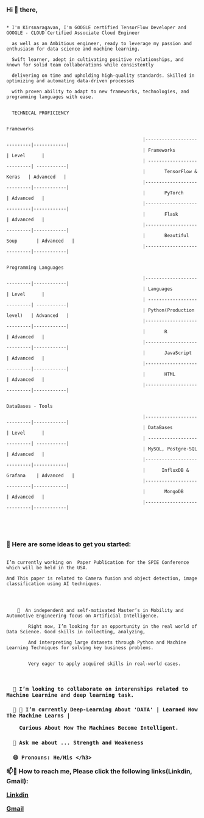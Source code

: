 <h3 align="left"> Hi 👋 there, </h3>

  ```  
  
  * I'm Kirsnaragavan, I'm GOOGLE certified TensorFlow Developer and GOOGLE - CLOUD Certified Associate Cloud Engineer 
  
    as well as an Ambitious engineer, ready to leverage my passion and enthusiasm for data science and machine learning. 
    
    Swift learner, adept in cultivating positive relationships, and known for solid team collaborations while consistently 
    
    delivering on time and upholding high-quality standards. Skilled in optimizing and automating data-driven processes 
    
    with proven ability to adapt to new frameworks, technologies, and programming languages with ease.  
    
    
    TECHNICAL PROFICIENCY 
    
                                                                    Frameworks
                                                                    
                                                    |----------------------------|------------|
                                                    | Frameworks                 | Level      |
                                                    | ---------------------------| -----------|
                                                    |       TensorFlow & Keras   | Advanced   |
                                                    |----------------------------|------------|
                                                    |       PyTorch              | Advanced   |
                                                    |----------------------------|------------|
                                                    |       Flask                | Advanced   |
                                                    |----------------------------|------------|
                                                    |       Beautiful Soup       | Advanced   |
                                                    |----------------------------|------------|
                                                    
                                                               Programming Languages
                                                               
                                                    |----------------------------|------------|
                                                    | Languages                  | Level      |
                                                    | ---------------------------| -----------|
                                                    | Python(Production level)   | Advanced   |
                                                    |----------------------------|------------|
                                                    |       R                    | Advanced   |
                                                    |----------------------------|------------|
                                                    |       JavaScript           | Advanced   |
                                                    |----------------------------|------------|
                                                    |       HTML                 | Advanced   |
                                                    |----------------------------|------------|
                                                    
                                                                DataBases - Tools
                                                               
                                                    |----------------------------|------------|
                                                    | DataBases                  | Level      |
                                                    | ---------------------------| -----------|
                                                    | MySQL, Postgre-SQL         | Advanced   |
                                                    |----------------------------|------------|
                                                    |      InfluxDB & Grafana    | Advanced   |
                                                    |----------------------------|------------|
                                                    |       MongoDB              | Advanced   |
                                                    |----------------------------|------------|
                                                    




```



<h3 align="left">🔭   Here are some ideas to get you started:</h3>



  ```
  
  I’m currently working on  Paper Publication for the SPIE Conference which will be held in the USA. 
  
  And This paper is related to Camera fusion and object detection, image classification using AI techniques.
 
  
  ```
  
  
  ```
  
  
      🌱  An independent and self-motivated Master’s in Mobility and Automotive Engineering focus on Artificial Intelligence.
      
          Right now, I’m looking for an opportunity in the real world of  Data Science. Good skills in collecting, analyzing, 
          
          And interpreting large datasets through Python and Machine Learning Techniques for solving key business problems. 
          
          
          Very eager to apply acquired skills in real-world cases.
          
          
```


                 

<h3 align="left"> 
  
      👯 I’m looking to collaborate on interenships related to Machine Learnine and deep learning task.

</h3>
                 

<h3 align="left"> 
  
      👯 🤔 I’m currently Deep-Learning About 'DATA' | Learned How The Machine Learns |

        Curious About How The Machines Become Intelligent.

</h3>
                                                    

<h3 align="left"> 

      💬 Ask me about ... Strength and Weakeness

</h3>
                                                    

<h3 align="left"> 
  
      😄 Pronouns: He/His </h3>


📫💬 How to reach me, Please click the following links(Linkdin, Gmail):

[Linkdin](https://www.linkedin.com/in/arudpiragasam-krishnaragavan-a60590163/)

[Gmail](ragavan.arul26@gmail.com)



